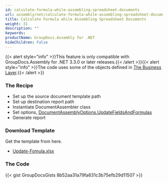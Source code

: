 ```yaml
---
id: calculate-formula-while-assembling-spreadsheet-documents
url: assembly/net/calculate-formula-while-assembling-spreadsheet-documents
title: Calculate Formula while Assembling Spreadsheet Documents
weight: 31
description: ""
keywords: 
productName: GroupDocs.Assembly for .NET
hideChildren: False
---
```

{{< alert style="info" >}}This feature is only compatible with GroupDocs.Assembly for .NET 3.3.0 or later releases.{{< /alert >}}{{< alert style="info" >}}The code uses some of the objects defined in [The Business Layer](https://docs.groupdocs.com/assembly/net/the-business-layer/).{{< /alert >}}

### The Recipe

*   Set up the source document template path
*   Set up destination report path
*   Instantiate DocumentAssembler class
*   Set options, [DocumentAssemblyOptions.UpdateFieldsAndFormulas](https://reference.groupdocs.com/net/assembly/groupdocs.assembly/documentassemblyoptions)
*   Generate report

### Download Template

Get the template from here.

*   [Update-Fomula.xlsx](https://github.com/groupdocs-assembly/GroupDocs.Assembly-for-.NET/blob/master/Examples/Data/Source/Spreadsheet%20Templates/Update-Fomula.xlsx?raw=true)

### The Code

{{< gist GroupDocsGists 8b52aa31a79fa631c3b75efb29d11507 >}}


